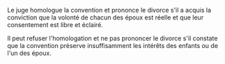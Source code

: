   
 Le juge homologue la convention et prononce le divorce s'il a acquis la conviction que la volonté de chacun des époux est réelle et que leur consentement est libre et éclairé.  

  
 Il peut refuser l'homologation et ne pas prononcer le divorce s'il constate que la convention préserve insuffisamment les intérêts des enfants ou de l'un des époux.  
